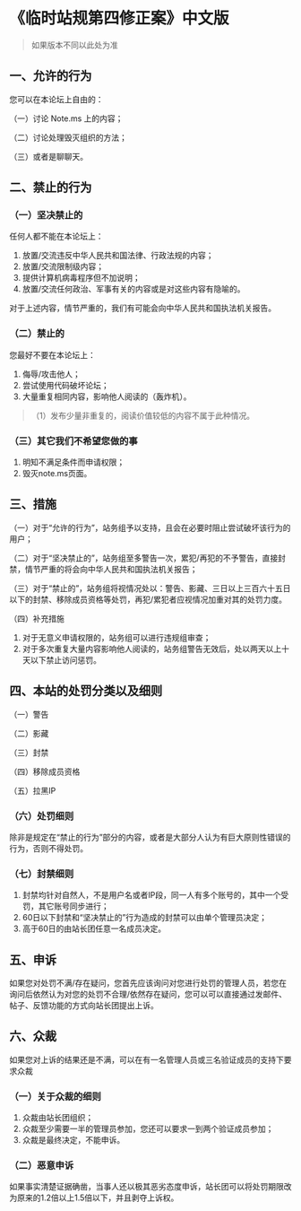 # 《临时站规第四修正案》中文版
> 如果版本不同以此处为准

## 一、允许的行为
您可以在本论坛上自由的：

 （一）讨论 Note.ms 上的内容；
 
 （二）讨论处理毁灭组织的方法；
 
 （三）或者是聊聊天。

## 二、禁止的行为

### （一）坚决禁止的
任何人都不能在本论坛上：
 1. 放置/交流违反中华人民共和国法律、行政法规的内容；
 2. 放置/交流限制级内容；
 3. 提供计算机病毒程序但不加说明；
 4. 放置/交流任何政治、军事有关的内容或是对这些内容有隐喻的。

对于上述内容，情节严重的，我们有可能会向中华人民共和国执法机关报告。

### （二）禁止的
您最好不要在本论坛上：
 1. 侮辱/攻击他人；
 2. 尝试使用代码破坏论坛；
 3. 大量重复相同内容，影响他人阅读的（轰炸机）。
 >（1）发布少量非重复的，阅读价值较低的内容不属于此种情况。

### （三）其它我们不希望您做的事
 1. 明知不满足条件而申请权限；
 2. 毁灭note.ms页面。

## 三、措施

（一）对于“允许的行为”，站务组予以支持，且会在必要时阻止尝试破坏该行为的用户；

（二）对于“坚决禁止的”，站务组至多警告一次，累犯/再犯的不予警告，直接封禁，情节严重的将会向中华人民共和国执法机关报告；

（三）对于“禁止的”，站务组将视情况处以：警告、影藏、三日以上三百六十五日以下的封禁、移除成员资格等处罚，再犯/累犯者应视情况加重对其的处罚力度。

（四）补充措施
1. 对于无意义申请权限的，站务组可以进行违规组审查；
2. 对于多次重复大量内容影响他人阅读的，站务组警告无效后，处以两天以上十天以下禁止访问惩罚。

## 四、本站的处罚分类以及细则

（一）警告

（二）影藏

（三）封禁

（四）移除成员资格

（五）拉黑IP


### （六）处罚细则
除非是规定在“禁止的行为”部分的内容，或者是大部分人认为有巨大原则性错误的行为，否则不得处罚。

### （七）封禁细则
1. 封禁均针对自然人，不是用户名或者IP段，同一人有多个账号的，其中一个受罚，其它账号同步进行；
2. 60日以下封禁和“坚决禁止的”行为造成的封禁可以由单个管理员决定；
3. 高于60日的由站长团任意一名成员决定。

## 五、申诉
如果您对处罚不满/存在疑问，您首先应该询问对您进行处罚的管理人员，若您在询问后依然认为对您的处罚不合理/依然存在疑问，您可以可以直接通过发邮件、帖子、反馈功能的方式向站长团提出上诉。

## 六、众裁
如果您对上诉的结果还是不满，可以在有一名管理人员或三名验证成员的支持下要求众裁

### （一）关于众裁的细则
1. 众裁由站长团组织；
2. 众裁至少需要一半的管理员参加，您还可以要求一到两个验证成员参加；
3. 众裁是最终决定，不能申诉。

### （二）恶意申诉
如果事实清楚证据确凿，当事人还以极其恶劣态度申诉，站长团可以将处罚期限改为原来的1.2倍以上1.5倍以下，并且剥夺上诉权。
